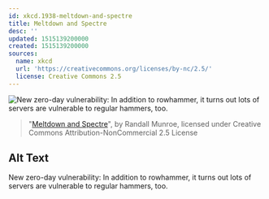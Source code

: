 ```yaml
---
id: xkcd.1938-meltdown-and-spectre
title: Meltdown and Spectre
desc: ''
updated: 1515139200000
created: 1515139200000
sources:
  name: xkcd
  url: 'https://creativecommons.org/licenses/by-nc/2.5/'
  license: Creative Commons 2.5
---
```

![New zero-day vulnerability: In addition to rowhammer, it turns out lots of servers are vulnerable to regular hammers, too.](https://imgs.xkcd.com/comics/meltdown_and_spectre.png)
> "[Meltdown and Spectre](https://xkcd.com/1938/)", by Randall Munroe, licensed under Creative Commons Attribution-NonCommercial 2.5 License

## Alt Text
New zero-day vulnerability: In addition to rowhammer, it turns out lots of servers are vulnerable to regular hammers, too.
